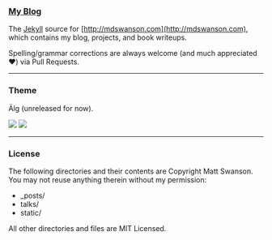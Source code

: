 ### [My Blog](http://mdswanson.com)

The [Jekyll](http://jekyllrb.com/) source for [http://mdswanson.com](http://mdswanson.com), which contains my blog, projects, and book writeups.

Spelling/grammar corrections are always welcome (and much appreciated :heart:) via Pull Requests.

---
### Theme
Älg (unreleased for now).

![](https://raw.github.com/swanson/swanson.github.com/master/screenshots/home.png)
![](https://raw.github.com/swanson/swanson.github.com/master/screenshots/blog.png)

---

### License
The following directories and their contents are Copyright Matt Swanson. You may not reuse anything therein without my permission:

* _posts/
* talks/
* static/

All other directories and files are MIT Licensed.